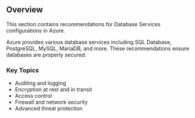 ## Overview

This section contains recommendations for Database Services configurations in Azure.

Azure provides various database services including SQL Database, PostgreSQL, MySQL, MariaDB, and more. These recommendations ensure databases are properly secured.

### Key Topics

- Auditing and logging
- Encryption at rest and in transit
- Access control
- Firewall and network security
- Advanced threat protection

